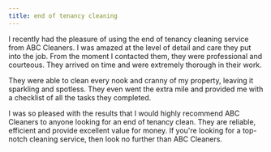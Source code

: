 ```yaml
---
title: end of tenancy cleaning
---
```


I recently had the pleasure of using the end of tenancy cleaning service from ABC Cleaners. I was amazed at the level of detail and care they put into the job. From the moment I contacted them, they were professional and courteous. They arrived on time and were extremely thorough in their work.

They were able to clean every nook and cranny of my property, leaving it sparkling and spotless. They even went the extra mile and provided me with a checklist of all the tasks they completed.

I was so pleased with the results that I would highly recommend ABC Cleaners to anyone looking for an end of tenancy clean. They are reliable, efficient and provide excellent value for money. If you're looking for a top-notch cleaning service, then look no further than ABC Cleaners.
